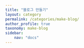 ```yaml
---
title: "블로그 만들기"
layout: category
permalink: /categories/make-blog/
author_profile: true
taxonomy: make-blog
sidebar:
    nav: "docs"
---
```



